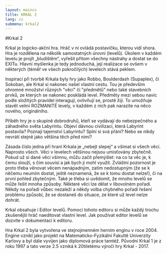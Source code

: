 ```yaml
---
layout: maincs
title: KRKAL 2
lang: cs
submenu: krkal2
---
```

#Krkal 2

Krkal je logicko-akční hra. Hráč v ní ovládá postavičku, kterou vidí shora. 
Hra je rozdělena na několik samostatných úrovní (levelů). Úkolem v každém levelu 
je projít „bludištěm“, vyřešit přitom všechny nástrahy a dostat se do EXITu. 
Hlavní myšlenka je tedy jednoduchá, její realizace se ovšem v některých 
(téměř ve všech pokročilých) levelech stává peklem.

Inspirací při tvorbě Krkala byly hry jako Robbo, Boulderdash (Supaplex), či Sokoban, 
ale Krkal si nakonec našel vlastní cestu. Tou je především ohromné množství různých 
"věcí" či "předmětů" nebo také stavebních prvků, ze kterých se nakonec poskládá level. 
Předměty mezi sebou navíc podle složitých pravidel interagují, ovlivňují se, prostě žijí. 
To umožňuje stavět velmi ROZMANITÉ levely, v každém z nich pak narazíte na něco nového, originálního.

Příběh hry je o skupině dobrodruhů, kteří se vydávají do nebezpečného a záhadného světa Labyrintu. 
Objeví dávnou civilizaci, která Labyrint postavila? Poznají tajemství Labyrintu? Splní si svá přání? 
Nebo se nikdy nevrátí stejně jako většina těch před nimi?

Zásada číslo jedna při hraní Krkala je „nebejt slepej“ a všímat si všech věcí. Naprosto všech. 
Věci v levelech většinou nejsou umisťovány zbytečně. Pokud už si dané věci všimnu, můžu začít přemýšlet: 
na co ta věc je, k čemu slouží, s čím souvisí a jak bych ji mohl využít. 
Zvláštní pozornost je proto třeba věnovat věcem nenápadným, zatím nedostupným 
(že se k něčemu neumím dostat, ještě neznamená, že se k tomu dostat nelze!), 
či na první pohled zbytečným. Také je třeba si uvědomit, že mnoho levelů se může řešit mnoha způsoby. 
Některé věci lze dělat v libovolném pořadí. Někdy na pořadí vůbec nezaleží a někdy volba chybného pořadí řešení 
problému způsobí, že se dostaneš do situace, ze které už level nelze dohrát.

Krkal obsahuje i Editor levelů. Pomocí tohoto editoru si může každý trochu zkušenější hráč naeditovat 
vlastní level. Jak používat editor levelů se dozvíte v dokumentaci k editoru. 

Hra Krkal 2 byla vytvořena ve stejnojmenném herním enginu v roce 
2004. Engine vznikl jako projekt na Matematicko-Fyzikální Fakultě
Univerzity Karlovy a byl dále vyvíjen jako diplomová práce tamtéž.
Původní Krkal 1 je z roku 1997 a tato verze 2.5 vzniká k 20tiletému 
výročí hry Krkal - 2017.

